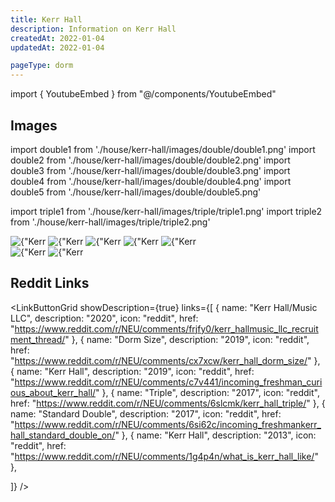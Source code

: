 ```yaml
---
title: Kerr Hall
description: Information on Kerr Hall
createdAt: 2022-01-04
updatedAt: 2022-01-04

pageType: dorm
---
```


import { YoutubeEmbed } from "@/components/YoutubeEmbed"

## Images

import double1 from './house/kerr-hall/images/double/double1.png'
import double2 from './house/kerr-hall/images/double/double2.png'
import double3 from './house/kerr-hall/images/double/double3.png'
import double4 from './house/kerr-hall/images/double/double4.png'
import double5 from './house/kerr-hall/images/double/double5.png'

import triple1 from './house/kerr-hall/images/triple/triple1.png'
import triple2 from './house/kerr-hall/images/triple/triple2.png'

<Expandable title="Economy Double" icon="image">
  <div className="grid grid-cols-1 md:grid-cols-3 lg:grid-cols-2 gap-base">
    <Image src={double1} height={1634} width={1222} quality={50} alt={"Kerr Hall Double 1"}/>
    <Image src={double2} height={1634} width={1222} quality={50} alt={"Kerr Hall Double 2"}/>
    <Image src={double3} height={1634} width={1222} quality={50} alt={"Kerr Hall Double 3"}/>
    <Image src={double4} height={1634} width={1222} quality={50} alt={"Kerr Hall Double 4"}/>
    <Image src={double5} height={1634} width={1222} quality={50} alt={"Kerr Hall Double 5"}/>
  </div>
</Expandable>

<Expandable title="Forced Triple" icon="image">
  <div className="grid grid-cols-1 md:grid-cols-3 lg:grid-cols-2 gap-base">
    <Image src={triple1} height={1566} width={2084} quality={50} alt={"Kerr Hall Triple 1"}/>
    <Image src={triple2} height={1566} width={2084} quality={50} alt={"Kerr Hall Triple 2"}/>
  </div>
</Expandable>

<Expandable title="Videos" icon="video" variant="gray">
  <div className="grid grid-cols-1 gap-base">
    <YoutubeEmbed videoId="TWeSaqGxCEc" />
  </div>
</Expandable>

## Reddit Links

<LinkButtonGrid showDescription={true} links={[
{
name: "Kerr Hall/Music LLC",
description: "2020",
icon: "reddit",
href: "https://www.reddit.com/r/NEU/comments/frjfy0/kerr_hallmusic_llc_recruitment_thread/"
},
{
name: "Dorm Size",
description: "2019",
icon: "reddit",
href: "https://www.reddit.com/r/NEU/comments/cx7xcw/kerr_hall_dorm_size/"
},
{
name: "Kerr Hall",
description: "2019",
icon: "reddit",
href: "https://www.reddit.com/r/NEU/comments/c7v441/incoming_freshman_curious_about_kerr_hall/"
},
{
name: "Triple",
description: "2017",
icon: "reddit",
href: "https://www.reddit.com/r/NEU/comments/6slcmk/kerr_hall_triple/"
},
{
name: "Standard Double",
description: "2017",
icon: "reddit",
href: "https://www.reddit.com/r/NEU/comments/6si62c/incoming_freshmankerr_hall_standard_double_on/"
},
{
name: "Kerr Hall",
description: "2013",
icon: "reddit",
href: "https://www.reddit.com/r/NEU/comments/1g4p4n/what_is_kerr_hall_like/"
},

]} />
